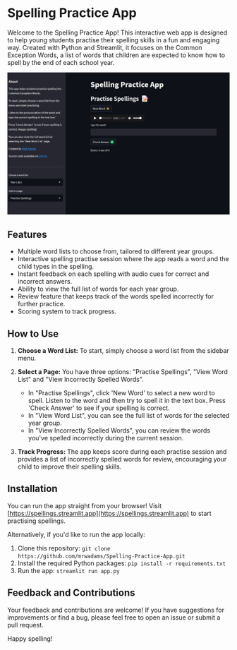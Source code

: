 # Spelling Practice App

Welcome to the Spelling Practice App! This interactive web app is designed to help young students practise their spelling skills in a fun and engaging way. Created with Python and Streamlit, it focuses on the Common Exception Words, a list of words that children are expected to know how to spell by the end of each school year.

![A screenshot of the app](screenshot.jpg)

## Features

- Multiple word lists to choose from, tailored to different year groups.
- Interactive spelling practise session where the app reads a word and the child types in the spelling.
- Instant feedback on each spelling with audio cues for correct and incorrect answers.
- Ability to view the full list of words for each year group.
- Review feature that keeps track of the words spelled incorrectly for further practice.
- Scoring system to track progress.

## How to Use

1. **Choose a Word List:** To start, simply choose a word list from the sidebar menu.

2. **Select a Page:** You have three options: "Practise Spellings", "View Word List" and "View Incorrectly Spelled Words".
   - In "Practise Spellings", click 'New Word' to select a new word to spell. Listen to the word and then try to spell it in the text box. Press 'Check Answer' to see if your spelling is correct.
   - In "View Word List", you can see the full list of words for the selected year group.
   - In "View Incorrectly Spelled Words", you can review the words you've spelled incorrectly during the current session.

3. **Track Progress:** The app keeps score during each practise session and provides a list of incorrectly spelled words for review, encouraging your child to improve their spelling skills.

## Installation

You can run the app straight from your browser! Visit [https://spellings.streamlit.app](https://spellings.streamlit.app) to start practising spellings.

Alternatively, if you'd like to run the app locally:

1. Clone this repository: `git clone https://github.com/mrwadams/Spelling-Practice-App.git`
2. Install the required Python packages: `pip install -r requirements.txt`
3. Run the app: `streamlit run app.py`

## Feedback and Contributions

Your feedback and contributions are welcome! If you have suggestions for improvements or find a bug, please feel free to open an issue or submit a pull request.

Happy spelling!
